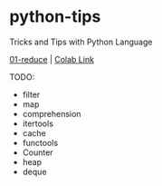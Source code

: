 # python-tips
Tricks and Tips with Python Language

[01-reduce](./notebooks/01_reduce.ipynb) |  [Colab Link](https://colab.research.google.com/github/x-du/python-tips/blob/main/notebooks/01_reduce.ipynb)



TODO:

- filter
- map
- comprehension
- itertools
- cache
- functools
- Counter
- heap
- deque


